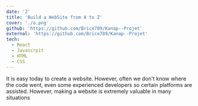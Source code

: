 ```yaml
---
date: '2'
title: 'Build a WebSite from A to Z'
cover: './a.png'
github: 'https://github.com/Brice789/Kanap--Projet'
external: 'https://github.com/Brice789/Kanap--Projet'
tech:
  - React
  - Javascrpit
  - HTML
  - CSS
---
```


It is easy today to create a website. However, often we don't know where the code went, even some experienced developers so certain platforms are assisted. However, making a website is extremely valuable in many situations
